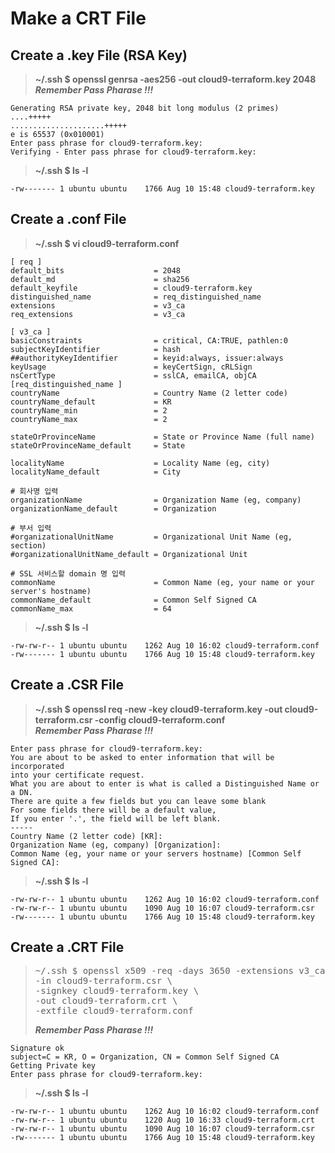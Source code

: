 # Make a CRT File

## Create a .key File (RSA Key)

> **~/.ssh $ openssl genrsa -aes256 -out cloud9-terraform.key 2048** \
> **_Remember Pass Pharase !!!_**
```
Generating RSA private key, 2048 bit long modulus (2 primes)
....+++++
.....................+++++
e is 65537 (0x010001)
Enter pass phrase for cloud9-terraform.key:
Verifying - Enter pass phrase for cloud9-terraform.key:
```

> **~/.ssh $ ls -l**
```
-rw------- 1 ubuntu ubuntu    1766 Aug 10 15:48 cloud9-terraform.key
```

## Create a .conf File

> **~/.ssh $ vi cloud9-terraform.conf**
```
[ req ]
default_bits                    = 2048
default_md                      = sha256
default_keyfile                 = cloud9-terraform.key
distinguished_name              = req_distinguished_name
extensions                      = v3_ca
req_extensions                  = v3_ca
 
[ v3_ca ]
basicConstraints                = critical, CA:TRUE, pathlen:0
subjectKeyIdentifier            = hash
##authorityKeyIdentifier        = keyid:always, issuer:always
keyUsage                        = keyCertSign, cRLSign
nsCertType                      = sslCA, emailCA, objCA
[req_distinguished_name ]
countryName                     = Country Name (2 letter code)
countryName_default             = KR
countryName_min                 = 2
countryName_max                 = 2

stateOrProvinceName             = State or Province Name (full name)
stateOrProvinceName_default     = State

localityName                    = Locality Name (eg, city)
localityName_default            = City

# 회사명 입력
organizationName                = Organization Name (eg, company)
organizationName_default        = Organization
 
# 부서 입력
#organizationalUnitName         = Organizational Unit Name (eg, section)
#organizationalUnitName_default = Organizational Unit
 
# SSL 서비스할 domain 명 입력
commonName                      = Common Name (eg, your name or your server's hostname)
commonName_default              = Common Self Signed CA
commonName_max                  = 64 
```

> **~/.ssh $ ls -l**
```
-rw-rw-r-- 1 ubuntu ubuntu    1262 Aug 10 16:02 cloud9-terraform.conf
-rw------- 1 ubuntu ubuntu    1766 Aug 10 15:48 cloud9-terraform.key
```

## Create a .CSR File

> **~/.ssh $ openssl req -new -key cloud9-terraform.key -out cloud9-terraform.csr -config cloud9-terraform.conf** \
> **_Remember Pass Pharase !!!_**
```
Enter pass phrase for cloud9-terraform.key:
You are about to be asked to enter information that will be incorporated
into your certificate request.
What you are about to enter is what is called a Distinguished Name or a DN.
There are quite a few fields but you can leave some blank
For some fields there will be a default value,
If you enter '.', the field will be left blank.
-----
Country Name (2 letter code) [KR]:
Organization Name (eg, company) [Organization]:
Common Name (eg, your name or your servers hostname) [Common Self Signed CA]:
```

> **~/.ssh $ ls -l**
```
-rw-rw-r-- 1 ubuntu ubuntu    1262 Aug 10 16:02 cloud9-terraform.conf
-rw-rw-r-- 1 ubuntu ubuntu    1090 Aug 10 16:07 cloud9-terraform.csr
-rw------- 1 ubuntu ubuntu    1766 Aug 10 15:48 cloud9-terraform.key
```

## Create a .CRT File

>  <pre>~/.ssh $ openssl x509 -req -days 3650 -extensions v3_ca -set_serial 1 \
> -in cloud9-terraform.csr \
> -signkey cloud9-terraform.key \
> -out cloud9-terraform.crt \
> -extfile cloud9-terraform.conf </pre>
> **_Remember Pass Pharase !!!_**

```
Signature ok
subject=C = KR, O = Organization, CN = Common Self Signed CA
Getting Private key
Enter pass phrase for cloud9-terraform.key:
```

> **~/.ssh $ ls -l**
```
-rw-rw-r-- 1 ubuntu ubuntu    1262 Aug 10 16:02 cloud9-terraform.conf
-rw-rw-r-- 1 ubuntu ubuntu    1220 Aug 10 16:33 cloud9-terraform.crt
-rw-rw-r-- 1 ubuntu ubuntu    1090 Aug 10 16:07 cloud9-terraform.csr
-rw------- 1 ubuntu ubuntu    1766 Aug 10 15:48 cloud9-terraform.key
```
